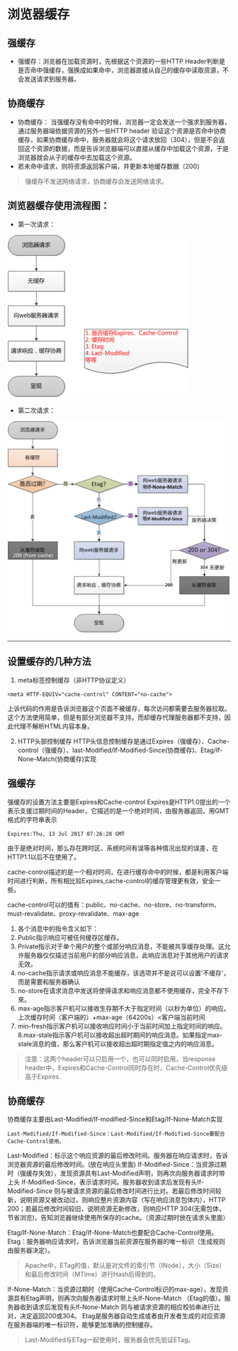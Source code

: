 # 浏览器缓存

## 强缓存
* 强缓存：浏览器在加载资源时，先根据这个资源的一些HTTP Header判断是是否命中强缓存，强换成如果命中，浏览器直接从自己的缓存中读取资源，不会发送请求到服务器。
## 协商缓存
* 协商缓存： 当强缓存没有命中的时候，浏览器一定会发送一个强求到服务器，通过服务器端依据资源的另外一些HTTP header 验证这个资源是否命中协商缓存，如果协商缓存命中，服务器就会将这个请求放回（304），但是不会返回这个资源的数据，而是告诉浏览器端可以直接从缓存中加载这个资源，于是浏览器就会从子的缓存中去加载这个资源。
* 若未命中请求，则将资源返回客户端，并更新本地缓存数据（200）
> 强缓存不发送网络请求，协商缓存会发送网络请求。


## 浏览器缓存使用流程图：
* 第一次请求：
<img src="./img/first-request.png" title="第一次请求">



* 第二次请求：
<img src="./img/second-request.png" title="第二次请求">


---
## 设置缓存的几种方法
1. meta标签控制缓存（非HTTP协议定义）
```
<meta HTTP-EQUIV="cache-control" CONTENT="no-cache">
```
上诉代码的作用是告诉浏览器这个页面不被缓存，每次访问都需要去服务器拉取。这个方法使用简单，但是有部分浏览器不支持。而却缓存代理服务器都不支持，因此代理不解析HTML内容本身。

2. HTTP头部控制缓存
HTTP头信息控制缓存是通过Expires（强缓存）、Cache-control（强缓存）、last-Modified/If-Modified-Since(协商缓存)、Etag/If-None-Match(协商缓存)实现


## 强缓存
强缓存的设置方法主要是Expires和Cache-control
Expires是HTTP1.0提出的一个表示支援过期时间的Header，它描述的是一个绝对时间，由服务器返回，用GMT格式的字符串表示
```
Expires:Thu, 13 Jul 2017 07:26:28 GMT
```
由于是绝对时间，那么存在跨时区、系统时间有误等各种情况出现的误差，在HTTP1.1以后不在使用了。

cache-control描述的是一个相对时间，在进行缓存命中的时候，都是利用客户端时间进行判断，所有相比较Expires,cache-control的缓存管理更有效，安全一些。

cache-control可以的值有：public、no-cache、no-store、no-transform、must-revalidate、proxy-revalidate、max-age


1. 各个消息中的指令含义如下：
2. Public指示响应可被任何缓存区缓存。
3. Private指示对于单个用户的整个或部分响应消息，不能被共享缓存处理。这允许服务器仅仅描述当前用户的部分响应消息，此响应消息对于其他用户的请求无效。
4. no-cache指示请求或响应消息不能缓存，该选项并不是说可以设置'不缓存'，而是需要和服务器确认
5. no-store在请求消息中发送将使得请求和响应消息都不使用缓存，完全不存下來。
6. max-age指示客户机可以接收生存期不大于指定时间（以秒为单位）的响应。
上次缓存时间（客户端的）+max-age（64200s）<客户端当前时间
7. min-fresh指示客户机可以接收响应时间小于当前时间加上指定时间的响应。
8.max-stale指示客户机可以接收超出超时期间的响应消息。如果指定max-stale消息的值，那么客户机可以接收超出超时期指定值之内的响应消息。

>注意：这两个header可以只启用一个，也可以同时启用，当response header中，Expires和Cache-Control同时存在时，Cache-Control优先级高于Expires.


## 协商缓存
协商缓存主要由Last-Modified/If-modified-Since和Etag/If-None-Match实现
```
Last-Modified/If-Modified-Since：Last-Modified/If-Modified-Since要配合Cache-Control使用。
```
Last-Modified：标示这个响应资源的最后修改时间。服务器在响应请求时，告诉浏览器资源的最后修改时间。(放在响应头里面)
If-Modified-Since：当资源过期时（强缓存失效），发现资源具有Last-Modified声明，则再次向服务器请求时带上头 If-Modified-Since，表示请求时间。服务器收到请求后发现有头If-Modified-Since 则与被请求资源的最后修改时间进行比对。若最后修改时间较新，说明资源又被改动过，则响应整片资源内容（写在响应消息包体内），HTTP 200；若最后修改时间较旧，说明资源无新修改，则响应HTTP 304(无需包体，节省浏览)，告知浏览器继续使用所保存的cache。（资源过期时放在请求头里面）

Etag/If-None-Match：Etag/If-None-Match也要配合Cache-Control使用。
Etag：服务器响应请求时，告诉浏览器当前资源在服务器的唯一标识（生成规则由服务器决定）。

>Apache中，ETag的值，默认是对文件的索引节（INode），大小（Size）和最后修改时间（MTime）进行Hash后得到的。

If-None-Match：当资源过期时（使用Cache-Control标识的max-age），发现资源具有Etag声明，则再次向服务器请求时带上头If-None-Match （Etag的值）。服务器收到请求后发现有头If-None-Match 则与被请求资源的相应校验串进行比对，决定返回200或304。
Etag是服务器自动生成或者由开发者生成的对应资源在服务器端的唯一标识符，能够更加准确的控制缓存。

> Last-Modified与ETag一起使用时，服务器会优先验证ETag。




